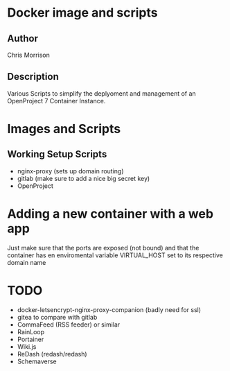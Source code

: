# Docker image and scripts
## Author
Chris Morrison
## Description
Various Scripts to simplify the deplyoment and management of an OpenProject 7 Container Instance.

# Images and Scripts
## Working Setup Scripts
- nginx-proxy (sets up domain routing)
- gitlab (make sure to add a nice big secret key)
- OpenProject

# Adding a new container with a web app
Just make sure that the ports are exposed (not bound) and that the container has en enviromental variable VIRTUAL_HOST set to its respective domain name




# TODO
- docker-letsencrypt-nginx-proxy-companion (badly need for ssl)
- gitea to compare with gitlab
- CommaFeed (RSS feeder) or similar
- RainLoop 
- Portainer
- Wiki.js
- ReDash (redash/redash)
- Schemaverse

